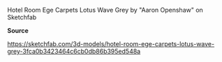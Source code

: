 Hotel Room Ege Carpets Lotus Wave Grey by "Aaron Openshaw" on Sketchfab

**Source**

https://sketchfab.com/3d-models/hotel-room-ege-carpets-lotus-wave-grey-3fca0b3423464c6cb0db86b395ed548a
